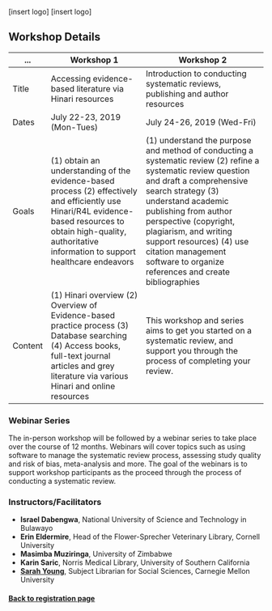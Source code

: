 [insert logo] [insert logo] 

## **Workshop Details**

 ...| Workshop 1 | Workshop 2
 ---------------|-----------------|-------|
 Title | Accessing evidence-based literature via Hinari resources                 | Introduction to conducting systematic reviews, publishing and author resources
 Dates| July 22-23, 2019 (Mon-Tues) | July 24-26, 2019 (Wed-Fri)
 Goals|  (1) obtain an understanding of the evidence-based process (2) effectively and efficiently use Hinari/R4L evidence-based resources to obtain high-quality, authoritative information to support healthcare endeavors | (1) understand the purpose and method of conducting a systematic review (2) refine a systematic review question and draft a comprehensive search strategy (3) understand academic publishing from author perspective (copyright, plagiarism, and writing support resources) (4) use citation management software to organize references and create bibliographies
Content| (1) Hinari overview (2) Overview of Evidence-based practice process (3) Database searching (4) Access books, full-text journal articles and grey literature via various Hinari and online resources | This workshop and series aims to get you started on a systematic review, and support you through the process of completing your review. 

### **Webinar Series**

The in-person workshop will be followed by a webinar series to take place over the course of 12 months. Webinars will cover topics such as using software to manage the systematic review process, assessing study quality and risk of bias, meta-analysis and more. The goal of the webinars is to support workshop participants as the proceed through the process of conducting a systematic review.

### **Instructors/Facilitators**
* **Israel Dabengwa**, National University of Science and Technology in Bulawayo 
* **Erin Eldermire**, Head of the Flower-Sprecher Veterinary Library, Cornell University 
* **Masimba Muziringa**, University of Zimbabwe 
* **Karin Saric**, Norris Medical Library, University of Southern California 
* **[Sarah Young](https://www.library.cmu.edu/about/people/sarah-young)**, Subject Librarian for Social Sciences, Carnegie Mellon University

#### [Back to registration page](https://rootsandberries.github.io/UZim_SRWorkshop/)